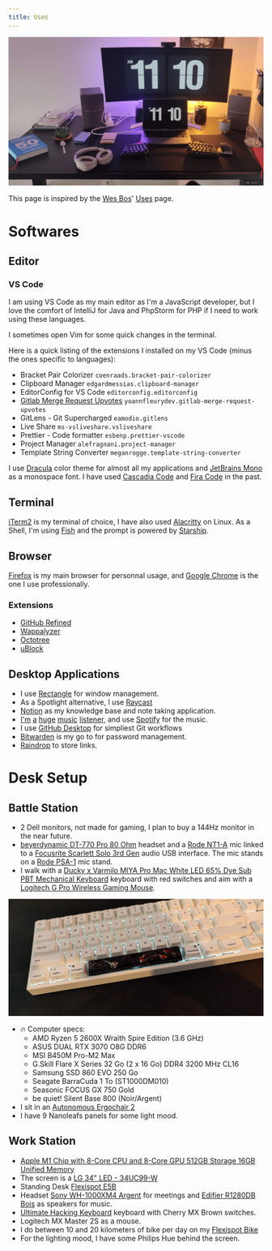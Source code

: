 ```yaml
---
title: Uses
---
```


![Work Setup](./media/uses/work-setup.png)

This page is inspired by the [Wes Bos](https://twitter.com/wesbos)' [Uses](https://wesbos.com/uses/) page.

# Softwares

## Editor

### VS Code

I am using VS Code as my main editor as I'm a JavaScript developer, but I love
the comfort of IntelliJ for Java and PhpStorm for PHP if I need to work using
these languages.

I sometimes open Vim for some quick changes in the terminal.

Here is a quick listing of the extensions I installed on my VS Code (minus the
ones specific to languages):

- Bracket Pair Colorizer `coenraads.bracket-pair-colorizer`
- Clipboard Manager `edgardmessias.clipboard-manager`
- EditorConfig for VS Code `editorconfig.editorconfig`
- [Gitlab Merge Request Upvotes](https://github.com/yoannfleurydev/vscode-gitlab-merge-request-upvotes) `yoannfleurydev.gitlab-merge-request-upvotes`
- GitLens - Git Supercharged `eamodio.gitlens`
- Live Share `ms-vsliveshare.vsliveshare`
- Prettier - Code formatter `esbenp.prettier-vscode`
- Project Manager `alefragnani.project-manager`
- Template String Converter `meganrogge.template-string-converter`

I use [Dracula](https://draculatheme.com/) color theme for almost all my
applications and [JetBrains Mono](https://www.jetbrains.com/lp/mono/) as a
monospace font. I have used [Cascadia Code](https://github.com/microsoft/cascadia-code)
and [Fira Code](https://github.com/tonsky/FiraCode) in the past.

## Terminal

[iTerm2](https://iterm2.com/) is my terminal of choice, I have also used [Alacritty](https://github.com/jwilm/alacritty)
on Linux. As a Shell, I'm using [Fish](https://fishshell.com/) and the prompt
is powered by [Starship](https://starship.rs/).

## Browser

[Firefox](https://www.mozilla.org/en-US/firefox/new/) is my main browser for
personnal usage, and [Google Chrome](https://www.google.com/chrome/) is the one
I use professionally.

### Extensions

- [GitHub Refined](https://github.com/sindresorhus/refined-github)
- [Wappalyzer](https://www.wappalyzer.com/)
- [Octotree](https://www.octotree.io/)
- [uBlock](https://github.com/gorhill/uBlock)

## Desktop Applications

- I use [Rectangle](https://rectangleapp.com/) for window management.
- As a Spotlight alternative, I use [Raycast](https://raycast.com/)
- [Notion](https://notion.so) as my knowledge base and note taking application.
- [I'm](https://open.spotify.com/playlist/6tIPD04a91TK6tR9fSxWu7?si=j3aavs6OTw2DOnt2a6HoTQ) [a](https://open.spotify.com/playlist/6KA6z82U8tMIX722CbdCzj?si=q8-bcg2bTmWd5VG0t5lVJw) [huge](https://open.spotify.com/playlist/1xPEJgLzuHkQriUnfXedPF?si=pfaNSFtXTMOBN9mGWzNjrg) [music](https://open.spotify.com/playlist/3QicXa9nD2AZKJrxWbzbxw?si=Xxj-MEUfQ8iEUCd_RuBgrQ) [listener](https://open.spotify.com/playlist/1APGGAfEig9dXsZr8OIsVM?si=ogAgRbaVTb27rb0HZdSAaw), and use [Spotify](https://spotify.com) for the music.
- I use [GitHub Desktop](https://desktop.github.com/) for simpliest Git workflows
- [Bitwarden](https://bitwarden.com/) is my go to for password management.
- [Raindrop](https://raindrop.io) to store links.

# Desk Setup

## Battle Station

- 2 Dell monitors, not made for gaming, I plan to buy a 144Hz monitor in the
  near future.
- [beyerdynamic DT-770 Pro 80 Ohm](https://www.thomann.de/fr/beyerdynamic_dt770_pro80_ohm.htm)
  headset and a [Rode NT1-A](https://www.thomann.de/fr/rode_nt1a_complete_vocal_recording.htm)
  mic linked to a [Focusrite Scarlett Solo 3rd Gen](https://www.thomann.de/fr/focusrite_scarlett_solo_3rd_gen.htm)
  audio USB interface. The mic stands on a [Rode PSA-1](https://www.thomann.de/fr/rode_psa1.htm)
  mic stand.
- I walk with a [Ducky x Varmilo MIYA Pro Mac White LED 65% Dye Sub PBT Mechanical Keyboard](https://mechanicalkeyboards.com/shop/index.php?l=product_detail&p=4285)
  keyboard with red switches and aim with a [Logitech G Pro Wireless Gaming Mouse](https://www.ldlc.com/fiche/PB00256935.html).

![Ducky x Varmilo MIYA Pro Mac White LED 65% Dye Sub PBT Mechanical Keyboard](./media/uses/varmilo.jpg)

- 🔥 Computer specs:
  - AMD Ryzen 5 2600X Wraith Spire Edition (3.6 GHz)
  - ASUS DUAL RTX 3070 O8G DDR6
  - MSI B450M Pro-M2 Max
  - G.Skill Flare X Series 32 Go (2 x 16 Go) DDR4 3200 MHz CL16
  - Samsung SSD 860 EVO 250 Go
  - Seagate BarraCuda 1 To (ST1000DM010)
  - Seasonic FOCUS GX 750 Gold
  - be quiet! Silent Base 800 (Noir/Argent)
- I sit in an [Autonomous Ergochair 2](https://www.autonomous.ai/office-chairs/ergonomic-chair)
- I have 9 Nanoleafs panels for some light mood.

## Work Station

- [Apple M1 Chip with 8-Core CPU and 8-Core GPU 512GB Storage 16GB Unified Memory](https://www.apple.com/shop/buy-mac/macbook-pro/13-inch-space-gray-apple-m1-chip-with-8-core-cpu-and-8-core-gpu-512gb)
- The screen is a [LG 34" LED - 34UC99-W](https://shop.hardware.fr/fiche/AR201911080013.html)
- Standing Desk [Flexispot E5B](https://www.amazon.fr/gp/product/B077JPC7PK/ref=ppx_yo_dt_b_search_asin_title?ie=UTF8&psc=1)
- Headset [Sony WH-1000XM4 Argent](https://shop.hardware.fr/fiche/AR202010140608.html) for meetings and
  [Edifier R1280DB Bois](https://shop.hardware.fr/fiche/AR201804050026.html) as speakers for music.
- [Ultimate Hacking Keyboard](https://ultimatehackingkeyboard.com/) keyboard with Cherry MX Brown switches.
- Logitech MX Master 2S as a mouse.
- I do between 10 and 20 kilometers of bike per day on my [Flexispot Bike](https://www.flexispot.com/all-in-one-desk-bikes-deskcise-pro)
- For the lighting mood, I have some Philips Hue behind the screen.
